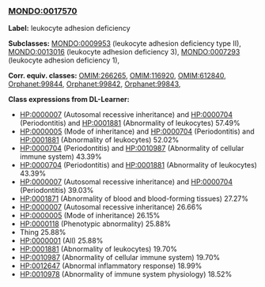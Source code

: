 
### [MONDO:0017570](http://purl.obolibrary.org/obo/MONDO_0017570)
**Label:** leukocyte adhesion deficiency

**Subclasses:** [MONDO:0009953](http://purl.obolibrary.org/obo/MONDO_0009953) (leukocyte adhesion deficiency type II), [MONDO:0013016](http://purl.obolibrary.org/obo/MONDO_0013016) (leukocyte adhesion deficiency 3), [MONDO:0007293](http://purl.obolibrary.org/obo/MONDO_0007293) (leukocyte adhesion deficiency 1), 

**Corr. equiv. classes:** [OMIM:266265](http://purl.obolibrary.org/obo/OMIM_266265), [OMIM:116920](http://purl.obolibrary.org/obo/OMIM_116920), [OMIM:612840](http://purl.obolibrary.org/obo/OMIM_612840), [Orphanet:99844](http://www.orpha.net/ORDO/Orphanet_99844), [Orphanet:99842](http://www.orpha.net/ORDO/Orphanet_99842), [Orphanet:99843](http://www.orpha.net/ORDO/Orphanet_99843), 

**Class expressions from DL-Learner:**

- [HP:0000007](http://purl.obolibrary.org/obo/HP_0000007) (Autosomal recessive inheritance) and [HP:0000704](http://purl.obolibrary.org/obo/HP_0000704) (Periodontitis) and [HP:0001881](http://purl.obolibrary.org/obo/HP_0001881) (Abnormality of leukocytes) 57.49%
- [HP:0000005](http://purl.obolibrary.org/obo/HP_0000005) (Mode of inheritance) and [HP:0000704](http://purl.obolibrary.org/obo/HP_0000704) (Periodontitis) and [HP:0001881](http://purl.obolibrary.org/obo/HP_0001881) (Abnormality of leukocytes) 52.02%
- [HP:0000704](http://purl.obolibrary.org/obo/HP_0000704) (Periodontitis) and [HP:0010987](http://purl.obolibrary.org/obo/HP_0010987) (Abnormality of cellular immune system) 43.39%
- [HP:0000704](http://purl.obolibrary.org/obo/HP_0000704) (Periodontitis) and [HP:0001881](http://purl.obolibrary.org/obo/HP_0001881) (Abnormality of leukocytes) 43.39%
- [HP:0000007](http://purl.obolibrary.org/obo/HP_0000007) (Autosomal recessive inheritance) and [HP:0000704](http://purl.obolibrary.org/obo/HP_0000704) (Periodontitis) 39.03%
- [HP:0001871](http://purl.obolibrary.org/obo/HP_0001871) (Abnormality of blood and blood-forming tissues) 27.27%
- [HP:0000007](http://purl.obolibrary.org/obo/HP_0000007) (Autosomal recessive inheritance) 26.66%
- [HP:0000005](http://purl.obolibrary.org/obo/HP_0000005) (Mode of inheritance) 26.15%
- [HP:0000118](http://purl.obolibrary.org/obo/HP_0000118) (Phenotypic abnormality) 25.88%
- Thing 25.88%
- [HP:0000001](http://purl.obolibrary.org/obo/HP_0000001) (All) 25.88%
- [HP:0001881](http://purl.obolibrary.org/obo/HP_0001881) (Abnormality of leukocytes) 19.70%
- [HP:0010987](http://purl.obolibrary.org/obo/HP_0010987) (Abnormality of cellular immune system) 19.70%
- [HP:0012647](http://purl.obolibrary.org/obo/HP_0012647) (Abnormal inflammatory response) 18.99%
- [HP:0010978](http://purl.obolibrary.org/obo/HP_0010978) (Abnormality of immune system physiology) 18.52%


